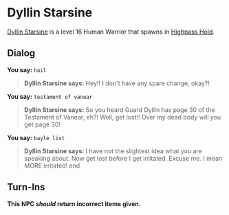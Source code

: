 # Dyllin Starsine



[Dyllin Starsine](/npc/5015) is a level 16 Human Warrior that spawns in [Highpass Hold](/zone/5).



## Dialog

**You say:** `hail`



>**Dyllin Starsine says:** Hey!! I don't have any spare change, okay?!

**You say:** `testament of vanear`



>**Dyllin Starsine says:** So you heard Guard Dyllin has page 30 of the Testament of Vanear, eh?! Well, get lost!! Over my dead body will you get page 30!

**You say:** `bayle list`



>**Dyllin Starsine says:** I have not the slightest idea what you are speaking about.  Now get lost before I get irritated.  Excuse me. I mean MORE irritated!
end



## Turn-Ins



**This NPC *should* return incorrect items given.**
